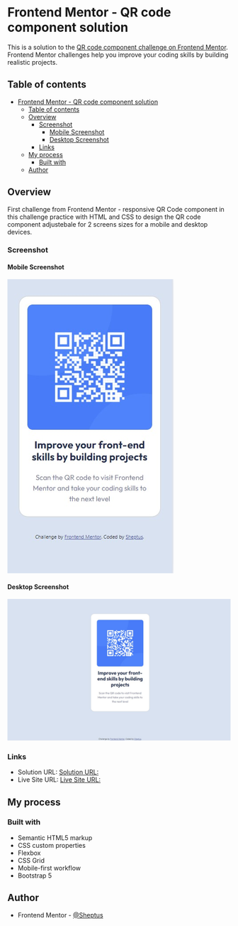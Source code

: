 # Frontend Mentor - QR code component solution

This is a solution to the [QR code component challenge on Frontend Mentor](https://www.frontendmentor.io/challenges/qr-code-component-iux_sIO_H). Frontend Mentor challenges help you improve your coding skills by building realistic projects. 

## Table of contents

- [Frontend Mentor - QR code component solution](#frontend-mentor---qr-code-component-solution)
  - [Table of contents](#table-of-contents)
  - [Overview](#overview)
    - [Screenshot](#screenshot)
      - [Mobile Screenshot](#mobile-screenshot)
      - [Desktop Screenshot](#desktop-screenshot)
    - [Links](#links)
  - [My process](#my-process)
    - [Built with](#built-with)
  - [Author](#author)



## Overview
First challenge from Frontend Mentor - responsive QR Code component
in this challenge practice with HTML and CSS to design the QR code component adjustebale for 2 screens sizes 
for a mobile and desktop devices.   
### Screenshot

#### Mobile Screenshot
![Mobile](./images/screenshot/Mobile_ss.jpg)

#### Desktop Screenshot
![Desktop](./images/screenshot/Desktop_ss.jpg)


### Links

- Solution URL: [Solution URL:](https://github.com/Sheptus/QR-code-component)
- Live Site URL: [Live Site URL:](https://sheptus.github.io/csb-9u9vip/)

## My process

### Built with

- Semantic HTML5 markup
- CSS custom properties
- Flexbox
- CSS Grid
- Mobile-first workflow
- Bootstrap 5

## Author

- Frontend Mentor - [@Sheptus](https://www.frontendmentor.io/profile/Sheptus)
